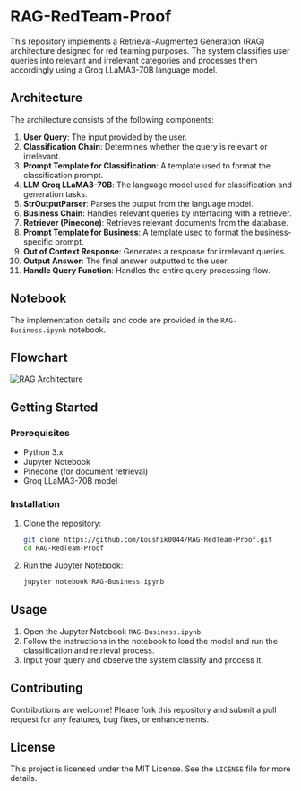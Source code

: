 # RAG-RedTeam-Proof

This repository implements a Retrieval-Augmented Generation (RAG) architecture designed for red teaming purposes. The system classifies user queries into relevant and irrelevant categories and processes them accordingly using a Groq LLaMA3-70B language model.

## Architecture

The architecture consists of the following components:

1. **User Query**: The input provided by the user.
2. **Classification Chain**: Determines whether the query is relevant or irrelevant.
3. **Prompt Template for Classification**: A template used to format the classification prompt.
4. **LLM Groq LLaMA3-70B**: The language model used for classification and generation tasks.
5. **StrOutputParser**: Parses the output from the language model.
6. **Business Chain**: Handles relevant queries by interfacing with a retriever.
7. **Retriever (Pinecone)**: Retrieves relevant documents from the database.
8. **Prompt Template for Business**: A template used to format the business-specific prompt.
9. **Out of Context Response**: Generates a response for irrelevant queries.
10. **Output Answer**: The final answer outputted to the user.
11. **Handle Query Function**: Handles the entire query processing flow.

## Notebook

The implementation details and code are provided in the `RAG-Business.ipynb` notebook.

## Flowchart

![RAG Architecture]([path/to/your/image/RAG-Architecture.png](https://github.com/koushik0044/RAG-RedTeam-Proof/blob/692d352188a31cbc09baa5c3b5d16704cfb2fa5d/RAG-Architecture.png))

## Getting Started

### Prerequisites

- Python 3.x
- Jupyter Notebook
- Pinecone (for document retrieval)
- Groq LLaMA3-70B model

### Installation

1. Clone the repository:
    ```bash
    git clone https://github.com/koushik0044/RAG-RedTeam-Proof.git
    cd RAG-RedTeam-Proof
    ```

2. Run the Jupyter Notebook:
    ```bash
    jupyter notebook RAG-Business.ipynb
    ```

## Usage

1. Open the Jupyter Notebook `RAG-Business.ipynb`.
2. Follow the instructions in the notebook to load the model and run the classification and retrieval process.
3. Input your query and observe the system classify and process it.

## Contributing

Contributions are welcome! Please fork this repository and submit a pull request for any features, bug fixes, or enhancements.

## License

This project is licensed under the MIT License. See the `LICENSE` file for more details.

